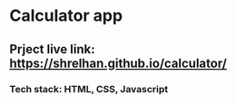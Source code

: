 # Calculator app
## Prject live link: https://shrelhan.github.io/calculator/
### Tech stack: HTML, CSS, Javascript
